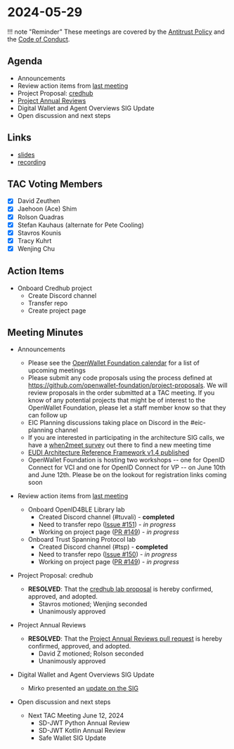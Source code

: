 # 2024-05-29

!!! note "Reminder"
    These meetings are covered by the [Antitrust Policy](../../governance/antitrust.md) and the [Code of Conduct](../../governance/code-of-conduct.md).

## Agenda
- Announcements
- Review action items from [last meeting](./2024-05-15.md#action-items)
- Project Proposal: [credhub](https://github.com/openwallet-foundation/project-proposals/pull/36)
- [Project Annual Reviews](https://github.com/openwallet-foundation/tac/pull/145)
- Digital Wallet and Agent Overviews SIG Update
- Open discussion and next steps

## Links
- [slides](https://docs.google.com/presentation/d/19wu3PVZSK5Ue9R4rxKcr7H2JxgEaCFnpQyBK7itiHaY/edit?usp=sharing)
- [recording](https://zoom.us/rec/share/cgaicRdsV_r4SQsPZxNHl2k7YV9BtXFZc6649Mc6cxyDOGrKSHpoHAezV1QVgwgp.ySOHIV4bippUxAlr)

## TAC Voting Members

- [x] David Zeuthen
- [x] Jaehoon (Ace) Shim
- [x] Rolson Quadras
- [x] Stefan Kauhaus (alternate for Pete Cooling)
- [x] Stavros Kounis
- [x] Tracy Kuhrt
- [x] Wenjing Chu

## Action Items

- Onboard Credhub project
    - Create Discord channel
    - Transfer repo
    - Create project page

## Meeting Minutes

- Announcements
    - Please see the [OpenWallet Foundation calendar](https://zoom-lfx.platform.linuxfoundation.org/meetings/openwalletfoundation) for a list of upcoming meetings
    - Please submit any code proposals using the process defined at https://github.com/openwallet-foundation/project-proposals. We will review proposals in the order submitted at a TAC meeting. If you know of any potential projects that might be of interest to the OpenWallet Foundation, please let a staff member know so that they can follow up
    - EIC Planning discussions taking place on Discord in the #eic-planning channel
    - If you are interested in participating in the architecture SIG calls, we have a [when2meet survey](https://www.when2meet.com/?25087483-2BcW9) out there to find a new meeting time
    - [EUDI Architecture Reference Framework v1.4 published](https://eu-digital-identity-wallet.github.io/eudi-doc-architecture-and-reference-framework/1.4.0/arf/)
    - OpenWallet Foundation is hosting two workshops -- one for OpenID Connect for VCI and one for OpenID Connect for VP -- on June 10th and June 12th. Please be on the lookout for registration links coming soon

- Review action items from [last meeting](./2024-05-15.md#action-items)
    - Onboard OpenID4BLE Library lab
        - Created Discord channel (#tuvali) - **completed**
        - Need to transfer repo ([Issue #151](https://github.com/openwallet-foundation/tac/issues/151)) - _in progress_
        - Working on project page ([PR #149](https://github.com/openwallet-foundation/tac/pull/149)) - _in progress_
    - Onboard Trust Spanning Protocol lab
        - Created Discord channel (#tsp) - **completed**
        - Need to transfer repo ([Issue #150](https://github.com/openwallet-foundation/tac/issues/150)) - _in progress_
        - Working on project page ([PR #149](https://github.com/openwallet-foundation/tac/pull/149)) - _in progress_

- Project Proposal: credhub
    - **RESOLVED**: That the [credhub lab proposal](https://github.com/openwallet-foundation/project-proposals/pull/36) is hereby confirmed, approved, and adopted.
        - Stavros motioned; Wenjing seconded
        - Unanimously approved
 
- Project Annual Reviews
    - **RESOLVED**: That the [Project Annual Reviews pull request](https://github.com/openwallet-foundation/tac/pull/145) is hereby confirmed, approved, and adopted.
        - David Z motioned; Rolson seconded
        - Unanimously approved

- Digital Wallet and Agent Overviews SIG Update
    - Mirko presented an [update on the SIG](https://docs.google.com/presentation/d/19wu3PVZSK5Ue9R4rxKcr7H2JxgEaCFnpQyBK7itiHaY/edit#slide=id.g2e0ce8e9578_0_0)

- Open discussion and next steps
    - Next TAC Meeting June 12, 2024
        - SD-JWT Python Annual Review
        - SD-JWT Kotlin Annual Review
        - Safe Wallet SIG Update

